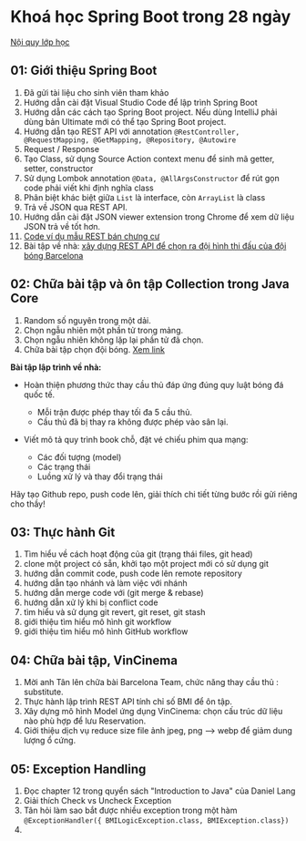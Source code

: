 # Khoá học Spring Boot trong 28 ngày

[Nội quy lớp học](NoiQuy.md)
## 01: Giới thiệu Spring Boot
1. Đã gửi tài liệu cho sinh viên tham khảo
2. Hướng dẫn cài đặt Visual Studio Code để lập trình Spring Boot
3. Hướng dẫn các cách tạo Spring Boot project. Nếu dùng IntelliJ phải dùng bản Ultimate mới có thể tạo Spring Boot project.
4. Hướng dẫn tạo REST API với annotation ```@RestController, @RequestMapping, @GetMapping, @Repository, @Autowire```
5. Request / Response
6. Tạo Class, sử dụng Source Action context menu để sinh mã getter, setter, constructor
7. Sử dụng Lombok annotation ```@Data, @AllArgsConstructor``` để rút gọn code phải viết khi định nghĩa class
8. Phân biệt khác biệt giữa ```List``` là interface, còn ```ArrayList``` là class
9. Trả về JSON qua REST API.
10. Hướng dẫn cài đặt JSON viewer extension trong Chrome để xem dữ liệu JSON trả về tốt hơn.
11. [Code ví dụ mẫu REST bán chưng cư](01-ToolJavaCoreCleanCode/ApartmentSelling)
12. Bài tập về nhà: [xây dựng REST API để chọn ra đội hình thi đấu của đội bóng Barcelona](01-ToolJavaCoreCleanCode/Barcelona/barcelonateam)

## 02: Chữa bài tập và ôn tập Collection trong Java Core

1. Random số nguyên trong một dải.
2. Chọn ngẫu nhiên một phần tử trong mảng.
3. Chọn ngẫu nhiên không lặp lại phần tử đã chọn.
4. Chữa bài tập chọn đội bóng. [Xem link](02-Collection_QueryParam/Barcelona)

**Bài tập lập trình về nhà:**
- Hoàn thiện phương thức thay cầu thủ đáp ứng đúng quy luật bóng đá quốc tế.
  - Mỗi trận được phép thay tối đa 5 cầu thủ.
  - Cầu thủ đã bị thay ra không được phép vào sân lại.

- Viết mô tả quy trình book chỗ, đặt vé chiếu phim qua mạng:
  - Các đối tượng (model)
  - Các trạng thái
  - Luồng xử lý và thay đổi trạng thái

Hãy tạo Github repo, push code lên, giải thích chi tiết từng bước rồi gửi riêng cho thầy!

## 03: Thực hành Git
1. Tìm hiểu về cách hoạt động của git (trạng thái files, git head)
2. clone một project có sẵn, khởi tạo một project mới có sử dụng git
3. hướng dẫn commit code, push code lên remote repository
4. hướng dẫn tạo nhánh và làm việc với nhánh
5. hướng dẫn merge code với (git merge & rebase)
6. hướng dẫn xử lý khi bị conflict code
7. tìm hiểu và sử dụng git revert, git reset, git stash
8. giới thiệu tìm hiểu mô hình git workflow
9. giới thiệu tìm hiểu mô hình GitHub workflow

## 04: Chữa bài tập, VinCinema
1. Mời anh Tân lên chữa bài Barcelona Team, chức năng thay cầu thủ : substitute.
2. Thực hành lập trình REST API tính chỉ số BMI để ôn tập.
3. Xây dựng mô hình Model ứng dụng VinCinema: chọn cấu trúc dữ liệu nào phù hợp để lưu Reservation.
4. Giới thiệu dịch vụ reduce size file ảnh jpeg, png --> webp để giảm dung lượng ổ cứng.

## 05: Exception Handling
1. Đọc chapter 12 trong quyển sách "Introduction to Java" của Daniel Lang
2. Giải thích Check vs Uncheck Exception
3. Tân hỏi làm sao bắt được nhiều exception trong một hàm ```@ExceptionHandler({ BMILogicException.class, BMIException.class})```
4. 



